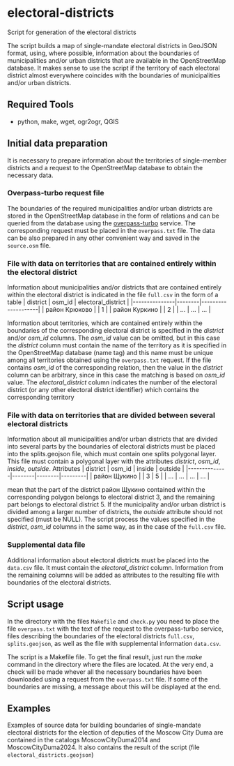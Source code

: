 # electoral-districts
Script for generation of the electoral districts 

The script builds a map of single-mandate electoral districts in GeoJSON format, using, where possible, information about the boundaries of municipalities and/or urban districts that are available in the OpenStreetMap database. It makes sense to use the script if the territory of each electoral district almost everywhere coincides with the boundaries of municipalities and/or urban districts.

## Required Tools

* python, make, wget, ogr2ogr, QGIS

## Initial data preparation

It is necessary to prepare information about the territories of single-member districts and a request to the OpenStreetMap database to obtain the necessary data.

### Overpass-turbo request file

The boundaries of the required municipalities and/or urban districts are stored in the OpenStreetMap database in the form of relations and can be queried from the database using the [overpass-turbo](https://overpass-turbo.eu/) service. The corresponding request must be placed in the `overpass.txt` file. The data can be also prepared in any other convenient way and saved in the `source.osm` file.

### File with data on territories that are contained entirely within the electoral district

Information about municipalities and/or districts that are contained entirely within the electoral district is indicated in the file `full.csv` in the form of a table
| district      | osm_id | electoral_district |
|---------------|--------|--------------------|
| район Крюково |        | 1                  |
| район Куркино |        | 2                  |
|     ...       |  ...   | ...                |

Information about territories, which are contained entirely within the boundaries of the corresponding electoral district is specified in the *district* and/or *osm_id* columns. The *osm_id* value can be omitted, but in this case the *district* column must contain the name of the territory as it is specified in the OpenStreetMap database (name tag) and this name must be unique among all territories obtained using the `overpass.txt` request. If the file contains *osm_id* of the corresponding relation, then the value in the *district* column can be arbitrary, since in this case the matching is based on *osm_id* value. The *electoral_district* column indicates the number of the electoral district (or any other electoral district identifier) which contains the corresponding territory

### File with data on territories that are divided between several electoral districts

Information about all municipalities and/or urban districts that are divided into several parts by the boundaries of electoral districts must be placed into the splits.geojson file, which must contain one splits polygonal layer. This file must contain a polygonal layer with the attributes *district*, *osm_id*, *inside*, *outside*. Attributes
| district     | osm_id | inside | outside |
|--------------|--------|--------|---------|
| район Щукино |        |  3     |  5      |
|     ...      |  ...   | ...    | ...     |

mean that the part of the district район Щукино contained within the corresponding polygon belongs to electoral district 3, and the remaining part belongs to electoral district 5. If the municipality and/or urban district is divided among a larger number of districts, the *outside* attribute should not specified (must be NULL). The script process the values specified in the *district*, *osm_id* columns in the same way, as in the case of the `full.csv` file.

### Supplemental data file

Additional information about electoral districts must be placed into the `data.csv` file. It must contain the *electoral_district* column. Information from the remaining columns will be added as attributes to the resulting file with boundaries of the electoral districts.

## Script usage

In the directory with the files `Makefile` and `check.py` you need to place the file `overpass.txt` with the text of the request to the overpass-turbo service, files describing the boundaries of the electoral districts `full.csv`, `splits.geojson`, as well as the file with supplemental information `data.csv`.

The script is a Makefile file. To get the final result, just run the *make* command in the directory where the files are located. At the very end, a check will be made whever all the necessary boundaries have been downloaded using a request from the `overpass.txt` file. If some of the boundaries are missing, a message about this will be displayed at the end.

## Examples

Examples of source data for building boundaries of single-mandate electoral districts for the election of deputies of the Moscow City Duma are contained in the catalogs MoscowCityDuma2014 and MoscowCityDuma2024. It also contains the result of the script (file `electoral_districts.geojson`)
